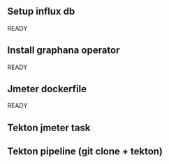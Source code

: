 ## Setup influx db  
READY

## Install graphana operator
READY

## Jmeter dockerfile 
READY

## Tekton jmeter task 


## Tekton pipeline (git clone +  tekton)
